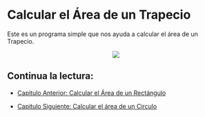 # Calcular el Área de un Trapecio

Este es un programa simple que nos ayuda a calcular el área de un Trapecio.

<div align="center">
<a href="https://youtu.be/i3XoxdQ-HMU"><img src="./../../img/08-min.png"/></a>
</div>

## Continua la lectura:

- [Capitulo Anterior: Calcular el Área de un Rectángulo](./../07_Area-Rectangulo)

- [Capitulo Siguiente: Calcular el área de un Circulo](./../09_Area-Circulo)
